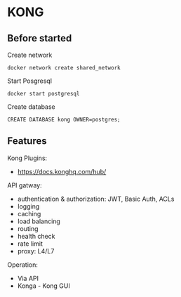 # KONG

## Before started

Create network

```
docker network create shared_network
```

Start Posgresql

```
docker start postgresql
```

Create database

```
CREATE DATABASE kong OWNER=postgres;
```

## Features

Kong Plugins:
 - https://docs.konghq.com/hub/

API gatway:
 - authentication & authorization: JWT, Basic Auth, ACLs
 - logging
 - caching
 - load balancing
 - routing
 - health check
 - rate limit
 - proxy: L4/L7


Operation:
 - Via API
 - Konga - Kong GUI